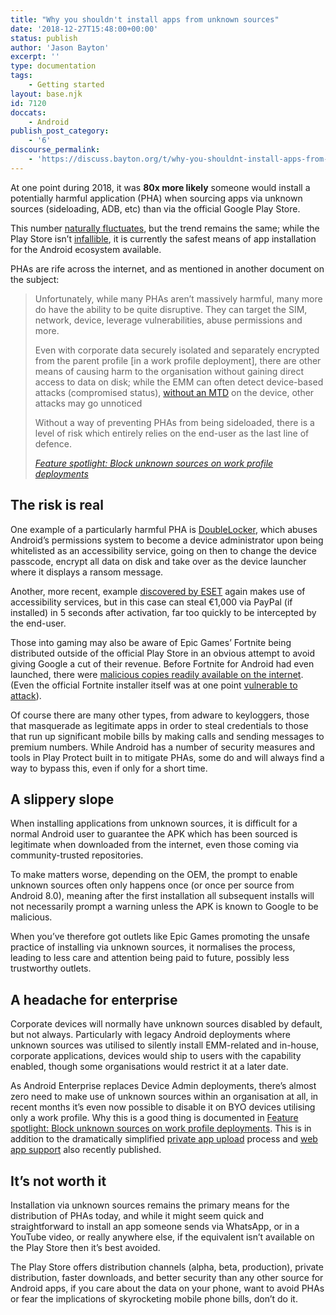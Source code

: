 ```yaml
---
title: "Why you shouldn't install apps from unknown sources"
date: '2018-12-27T15:48:00+00:00'
status: publish
author: 'Jason Bayton'
excerpt: ''
type: documentation
tags: 
    - Getting started
layout: base.njk
id: 7120
doccats:
    - Android
publish_post_category:
    - '6'
discourse_permalink:
    - 'https://discuss.bayton.org/t/why-you-shouldnt-install-apps-from-unknown-sources/252'
---
```

At one point during 2018, it was **80x more likely** someone would install a potentially harmful application (PHA) when sourcing apps via unknown sources (sideloading, ADB, etc) than via the official Google Play Store.

This number [naturally fluctuates](https://transparencyreport.google.com/android-security/overview), but the trend remains the same; while the Play Store isn’t [infallible](https://bgr.com/2018/11/25/google-play-store-apps-removed-malware-found/), it is currently the safest means of app installation for the Android ecosystem available.

PHAs are rife across the internet, and as mentioned in another document on the subject:

> Unfortunately, while many PHAs aren’t massively harmful, many more do have the ability to be quite disruptive. They can target the SIM, network, device, leverage vulnerabilities, abuse permissions and more.
> 
> Even with corporate data securely isolated and separately encrypted from the parent profile \[in a work profile deployment\], there are other means of causing harm to the organisation without gaining direct access to data on disk; while the EMM can often detect device-based attacks (compromised status), [without an MTD](/docs/enterprise-mobility/android/mtd-and-android-enterprise/) on the device, other attacks may go unnoticed
> 
> Without a way of preventing PHAs from being sideloaded, there is a level of risk which entirely relies on the end-user as the last line of defence.
> 
> <cite>[Feature spotlight: Block unknown sources on work profile deployments](/docs/enterprise-mobility/android/feature-spotlight-block-unknown-sources-on-work-profile-deployments/)</cite>

The risk is real
----------------

One example of a particularly harmful PHA is [DoubleLocker](https://www.welivesecurity.com/2017/10/13/doublelocker-innovative-android-malware/), which abuses Android’s permissions system to become a device administrator upon being whitelisted as an accessibility service, going on then to change the device passcode, encrypt all data on disk and take over as the device launcher where it displays a ransom message.

Another, more recent, example [discovered by ESET](https://www.welivesecurity.com/2018/12/11/android-trojan-steals-money-paypal-accounts-2fa/) again makes use of accessibility services, but in this case can steal €1,000 via PayPal (if installed) in 5 seconds after activation, far too quickly to be intercepted by the end-user.

Those into gaming may also be aware of Epic Games’ Fortnite being distributed outside of the official Play Store in an obvious attempt to avoid giving Google a cut of their revenue. Before Fortnite for Android had even launched, there were [malicious copies readily available on the internet](https://blog.malwarebytes.com/cybercrime/2018/06/fake-fortnite-android-links-found-youtube/). (Even the official Fortnite installer itself was at one point [vulnerable to attack](https://twitter.com/JasonBayton/status/1033459534935875586)).

Of course there are many other types, from adware to keyloggers, those that masquerade as legitimate apps in order to steal credentials to those that run up significant mobile bills by making calls and sending messages to premium numbers. While Android has a number of security measures and tools in Play Protect built in to mitigate PHAs, some do and will always find a way to bypass this, even if only for a short time.

A slippery slope
----------------

When installing applications from unknown sources, it is difficult for a normal Android user to guarantee the APK which has been sourced is legitimate when downloaded from the internet, even those coming via community-trusted repositories.

To make matters worse, depending on the OEM, the prompt to enable unknown sources often only happens once (or once per source from Android 8.0), meaning after the first installation all subsequent installs will not necessarily prompt a warning unless the APK is known to Google to be malicious.

When you’ve therefore got outlets like Epic Games promoting the unsafe practice of installing via unknown sources, it normalises the process, leading to less care and attention being paid to future, possibly less trustworthy outlets.

A headache for enterprise
-------------------------

Corporate devices will normally have unknown sources disabled by default, but not always. Particularly with legacy Android deployments where unknown sources was utilised to silently install EMM-related and in-house, corporate applications, devices would ship to users with the capability enabled, though some organisations would restrict it at a later date.

As Android Enterprise replaces Device Admin deployments, there’s almost zero need to make use of unknown sources within an organisation at all, in recent months it’s even now possible to disable it on BYO devices utilising only a work profile. Why this is a good thing is documented in [Feature spotlight: Block unknown sources on work profile deployments](/docs/enterprise-mobility/android/feature-spotlight-block-unknown-sources-on-work-profile-deployments/). This is in addition to the dramatically simplified [private app upload](/docs/enterprise-mobility/android/create-and-manage-private-apps-for-android-enterprise/) process and [web app support](/docs/enterprise-mobility/android/create-and-manage-web-apps-for-android-enterprise/) also recently published.

It’s not worth it
-----------------

Installation via unknown sources remains the primary means for the distribution of PHAs today, and while it might seem quick and straightforward to install an app someone sends via WhatsApp, or in a YouTube video, or really anywhere else, if the equivalent isn’t available on the Play Store then it’s best avoided.

The Play Store offers distribution channels (alpha, beta, production), private distribution, faster downloads, and better security than any other source for Android apps, if you care about the data on your phone, want to avoid PHAs or fear the implications of skyrocketing mobile phone bills, don’t do it.